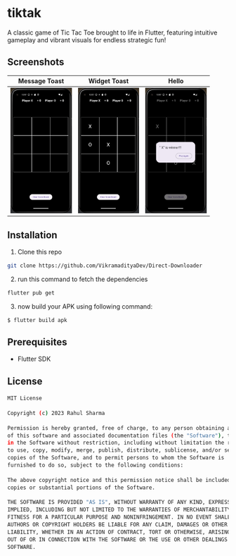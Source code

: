# tiktak

A classic game of Tic Tac Toe brought to life in Flutter, featuring intuitive gameplay and vibrant visuals for endless strategic fun!

## Screenshots

| Message Toast          | Widget Toast                   |  Hello                           |
| ---------------------- | ------------------------------ | ---------------------------------|
| <img src="screenshots/screenshot1.png" alt="Message Toast Image" style="zoom:33%;" /> | <img src="screenshots/screenshot2.png" alt="Widget Toast Image" style="zoom:33%;" /> | <img src="screenshots/screenshot3.png" alt="Hello image" style="zoom:33%;" /> |

## Installation

1. Clone this repo
```sh
git clone https://github.com/VikramadityaDev/Direct-Downloader
```
2. run this command to fetch the dependencies
```sh
flutter pub get
```
3. now build your APK using following command:
```sh
$ flutter build apk 
```

## Prerequisites

- Flutter SDK


## License

```sh
MIT License

Copyright (c) 2023 Rahul Sharma

Permission is hereby granted, free of charge, to any person obtaining a copy
of this software and associated documentation files (the "Software"), to deal
in the Software without restriction, including without limitation the rights
to use, copy, modify, merge, publish, distribute, sublicense, and/or sell
copies of the Software, and to permit persons to whom the Software is
furnished to do so, subject to the following conditions:

The above copyright notice and this permission notice shall be included in all
copies or substantial portions of the Software.

THE SOFTWARE IS PROVIDED "AS IS", WITHOUT WARRANTY OF ANY KIND, EXPRESS OR
IMPLIED, INCLUDING BUT NOT LIMITED TO THE WARRANTIES OF MERCHANTABILITY,
FITNESS FOR A PARTICULAR PURPOSE AND NONINFRINGEMENT. IN NO EVENT SHALL THE
AUTHORS OR COPYRIGHT HOLDERS BE LIABLE FOR ANY CLAIM, DAMAGES OR OTHER
LIABILITY, WHETHER IN AN ACTION OF CONTRACT, TORT OR OTHERWISE, ARISING FROM,
OUT OF OR IN CONNECTION WITH THE SOFTWARE OR THE USE OR OTHER DEALINGS IN THE
SOFTWARE.
```
